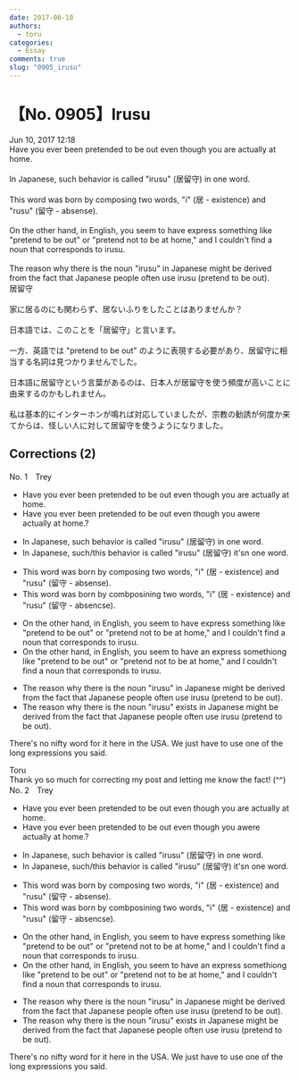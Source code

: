 ```yaml
---
date: 2017-06-10
authors:
  - toru
categories:
  - Essay
comments: true
slug: "0905_irusu"
---
```


# 【No. 0905】Irusu
<div class="date">Jun 10, 2017 12:18</div>
<div id="post"><div id="body_show_ori">
Have you ever been pretended to be out even though you are actually at home.<br/><br/>In Japanese, such behavior is called "irusu" (居留守) in one word.<br/><br/>This word was born by composing two words, "i" (居 - existence) and "rusu" (留守 - absense).<br/><br/>On the other hand, in English, you seem to have express something like "pretend to be out" or "pretend not to be at home," and I couldn't find a noun that corresponds to irusu.<br/><br/>The reason why there is the noun "irusu" in Japanese might be derived from the fact that Japanese people often use irusu (pretend to be out).
</div></div>

<!-- more -->

<div id="post_ja"><div id="body_show_mo">
居留守<br/><br/>家に居るのにも関わらず、居ないふりをしたことはありませんか？<br/><br/>日本語では、このことを「居留守」と言います。<br/><br/>一方、英語では "pretend to be out" のように表現する必要があり、居留守に相当する名詞は見つかりませんでした。<br/><br/>日本語に居留守という言葉があるのは、日本人が居留守を使う頻度が高いことに由来するのかもしれません。<br/><br/>私は基本的にインターホンが鳴れば対応していましたが、宗教の勧誘が何度か来てからは、怪しい人に対して居留守を使うようになりました。
</div></div>

## Corrections (2)
<div id="block"><div class="first_name"> No. 1　<span class="just_name">Trey</span></div><div id="block2">
<ul class="correction_field">
<li class="incorrect">Have you ever been pretended to be out even though you are actually at home.</li>
<li class="corrected correct">
Have you ever <span class="f_gray"><span class="sline">been </span></span>pretended to be out even though you <span class="f_gray"><span class="sline">a</span></span><span class="f_red">we</span>re actually at home<span class="f_gray"><span class="sline">.</span></span><span class="f_red">?</span>
</li>
</ul>
<ul class="correction_field">
<li class="incorrect">In Japanese, such behavior is called "irusu" (居留守) in one word.</li>
<li class="corrected correct">
In Japanese<span class="f_gray"><span class="sline">,</span></span> such<span class="f_red">/this</span> behavior is called "irusu" (居留守) i<span class="f_red">t's</span><span class="f_gray"><span class="sline">n</span></span> one word.
</li>
</ul>
<ul class="correction_field">
<li class="incorrect">This word was born by composing two words, "i" (居 - existence) and "rusu" (留守 - absense).</li>
<li class="corrected correct">
This word was born by com<span class="f_red">b</span><span class="f_gray"><span class="sline">pos</span></span>in<span class="f_red">in</span>g <span class="f_red"> </span>two words, "i" (居 - existence) and "rusu" (留守 - absen<span class="f_red">c</span><span class="f_gray"><span class="sline">s</span></span>e).
</li>
</ul>
<ul class="correction_field">
<li class="incorrect">On the other hand, in English, you seem to have express something like "pretend to be out" or "pretend not to be at home," and I couldn't find a noun that corresponds to irusu.</li>
<li class="corrected correct">
On the other hand, in English, you seem to have <span class="f_red">an </span>express<span class="f_gray"><span class="sline"> someth</span></span>i<span class="f_red">o</span>n<span class="f_gray"><span class="sline">g</span></span> <span class="f_red"> </span>like "pretend to be out" or "pretend not to be at home," and I couldn't find a noun that corresponds to irusu.
</li>
</ul>
<ul class="correction_field">
<li class="incorrect">The reason why there is the noun "irusu" in Japanese might be derived from the fact that Japanese people often use irusu (pretend to be out).</li>
<li class="corrected correct">
The reason why the<span class="f_gray"><span class="sline">re</span></span> <span class="f_gray"><span class="sline">is the </span></span>noun "irusu" <span class="f_red">ex</span>i<span class="f_red">sts i</span>n Japanese might be derived from the fact that Japanese people often use irusu (pretend to be out).
</li>
</ul>
<p class="comment_small">
 There's no nifty word for it here in the USA. We just have to use one of the long expressions you said.
</p>

</div><div class="name"><span class="just_name">Toru</span><br>
Thank yo so much for correcting my post and letting me know the fact! (^^)
</div>
</div>
<div id="block"><div class="first_name"> No. 2　<span class="just_name">Trey</span></div><div id="block2">
<ul class="correction_field">
<li class="incorrect">Have you ever been pretended to be out even though you are actually at home.</li>
<li class="corrected correct">
Have you ever <span class="f_gray"><span class="sline">been </span></span>pretended to be out even though you <span class="f_gray"><span class="sline">a</span></span><span class="f_red">we</span>re actually at home<span class="f_gray"><span class="sline">.</span></span><span class="f_red">?</span>
</li>
</ul>
<ul class="correction_field">
<li class="incorrect">In Japanese, such behavior is called "irusu" (居留守) in one word.</li>
<li class="corrected correct">
In Japanese<span class="f_gray"><span class="sline">,</span></span> such<span class="f_red">/this</span> behavior is called "irusu" (居留守) i<span class="f_red">t's</span><span class="f_gray"><span class="sline">n</span></span> one word.
</li>
</ul>
<ul class="correction_field">
<li class="incorrect">This word was born by composing two words, "i" (居 - existence) and "rusu" (留守 - absense).</li>
<li class="corrected correct">
This word was born by com<span class="f_red">b</span><span class="f_gray"><span class="sline">pos</span></span>in<span class="f_red">in</span>g <span class="f_red"> </span>two words, "i" (居 - existence) and "rusu" (留守 - absen<span class="f_red">c</span><span class="f_gray"><span class="sline">s</span></span>e).
</li>
</ul>
<ul class="correction_field">
<li class="incorrect">On the other hand, in English, you seem to have express something like "pretend to be out" or "pretend not to be at home," and I couldn't find a noun that corresponds to irusu.</li>
<li class="corrected correct">
On the other hand, in English, you seem to have <span class="f_red">an </span>express<span class="f_gray"><span class="sline"> someth</span></span>i<span class="f_red">o</span>n<span class="f_gray"><span class="sline">g</span></span> <span class="f_red"> </span>like "pretend to be out" or "pretend not to be at home," and I couldn't find a noun that corresponds to irusu.
</li>
</ul>
<ul class="correction_field">
<li class="incorrect">The reason why there is the noun "irusu" in Japanese might be derived from the fact that Japanese people often use irusu (pretend to be out).</li>
<li class="corrected correct">
The reason why the<span class="f_gray"><span class="sline">re</span></span> <span class="f_gray"><span class="sline">is the </span></span>noun "irusu" <span class="f_red">ex</span>i<span class="f_red">sts i</span>n Japanese might be derived from the fact that Japanese people often use irusu (pretend to be out).
</li>
</ul>
<p class="comment_small">
 There's no nifty word for it here in the USA. We just have to use one of the long expressions you said.
</p>

</div></div>
